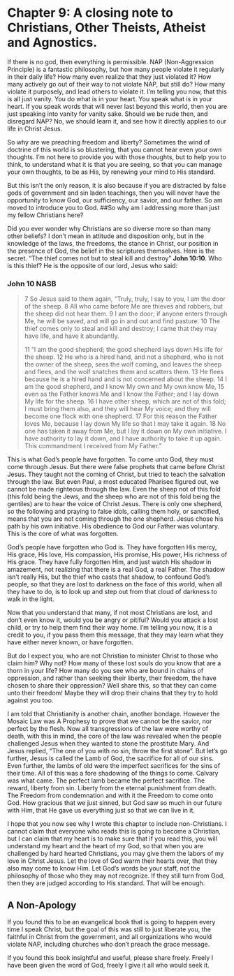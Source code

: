 # Chapter 9: A closing note to Christians, Other Theists, Atheist and Agnostics.

If there is no god, then everything is permissible. NAP (Non-Aggression Principle) is a fantastic philosophy, but how many people violate it regularly in their daily life? How many even realize that they just violated it? How many actively go out of their way to not violate NAP, but still do? How many violate it purposely, and lead others to violate it. I’m telling you now, that this is all just vanity. You do what is in your heart. You speak what is in your heart. If you speak words that will never last beyond this world, then you are just speaking into vanity for vanity sake. Should we be rude then, and disregard NAP? No, we should learn it, and see how it directly applies to our life in Christ Jesus.

So why are we preaching freedom and liberty? Sometimes the wind of doctrine of this world is so blustering, that you cannot hear even your own thoughts. I’m not here to provide you with those thoughts, but to help you to think, to understand what it is that you are seeing, so that you can manage your own thoughts, to be as His, by renewing your mind to His standard.

But this isn’t the only reason, it is also because if you are distracted by false gods of government and sin laden teachings, then you will never have the opportunity to know God, our sufficiency, our savior, and our father. So am moved to introduce you to God.
##So why am I addressing more than just my fellow Christians here?

Did you ever wonder why Christians are so diverse more so than many other beliefs? I don’t mean in attitude and disposition only, but in the knowledge of the laws, the freedoms, the stance in Christ, our position in the presence of God, the belief in the scriptures themselves. Here is the secret. “The thief comes not but to steal kill and destroy” **John 10:10**. Who is this thief? He is the opposite of our lord, Jesus who said:

### John 10 NASB

>7 So Jesus said to them again, “Truly, truly, I say to you, I am the door of the sheep. 8 All who came before Me are thieves and robbers, but the sheep did not hear them. 9 I am the door; if anyone enters through Me, he will be saved, and will go in and out and find pasture. 10 The thief comes only to steal and kill and destroy; I came that they may have life, and have it abundantly.
>
>11 “I am the good shepherd; the good shepherd lays down His life for the sheep. 12 He who is a hired hand, and not a shepherd, who is not the owner of the sheep, sees the wolf coming, and leaves the sheep and flees, and the wolf snatches them and scatters them. 13 He flees because he is a hired hand and is not concerned about the sheep. 14 I am the good shepherd, and I know My own and My own know Me, 15 even as the Father knows Me and I know the Father; and I lay down My life for the sheep. 16 I have other sheep, which are not of this fold; I must bring them also, and they will hear My voice; and they will become one flock with one shepherd. 17 For this reason the Father loves Me, because I lay down My life so that I may take it again. 18 No one has taken it away from Me, but I lay it down on My own initiative. I have authority to lay it down, and I have authority to take it up again. This commandment I received from My Father.”

This is what God’s people have forgotten. To come unto God, they must come through Jesus. But there were false prophets that came before Christ Jesus. They taught not the coming of Christ, but tried to teach the salvation through the law. But even Paul, a most educated Pharisee figured out, we cannot be made righteous through the law. Even the sheep not of this fold (this fold being the Jews, and the sheep who are not of this fold being the gentiles) are to hear the voice of Christ Jesus. There is only one shepherd, so the following and praying to false idols, calling them holy, or sanctified, means that you are not coming through the one shepherd. Jesus chose his path by his own initiative. His obedience to God our Father was voluntary. This is the core of what was forgotten.

God’s people have forgotten who God is. They have forgotten His mercy, His grace, His love, His compassion, His promise, His power, His richness of His grace. They have fully forgotten Him, and just watch His shadow in amazement, not realizing that there is a real God, a real Father. The shadow isn’t really His, but the thief who casts that shadow, to confound God’s people, so that they are lost to darkness on the face of this world, when all they have to do, is to look up and step out from that cloud of darkness to walk in the light.

Now that you understand that many, if not most Christians are lost, and don’t even know it, would you be angry or pitiful? Would you attack a lost child, or try to help them find their way home. I’m telling you now, it is a credit to you, if you pass them this message, that they may learn what they have either never known, or have forgotten.

But do I expect you, who are not Christian to minister Christ to those who claim him? Why not? How many of these lost souls do you know that are a thorn in your life? How many do you see who are bound in chains of oppression, and rather than seeking their liberty, their freedom, the have chosen to share their oppression? Well share this, so that they can come unto their freedom! Maybe they will drop their chains that they try to hold against you too.

I am told that Christianity is another chain, another bondage. However the Mosaic Law was A Prophesy to prove that we cannot be the savior, nor perfect by the flesh. Now all transgressions of the law were worthy of death, with this in mind, the core of the law was revealed when the people challenged Jesus when they wanted to stone the prostitute Mary. And Jesus replied, “The one of you with no sin, throw the first stone”. But let’s go further, Jesus is called the Lamb of God, the sacrifice for all of our sins. Even further, the lambs of old were the imperfect sacrifices for the sins of their time. All of this was a fore shadowing of the things to come. Calvary was what came. The perfect lamb became the perfect sacrifice. The reward, liberty from sin. Liberty from the eternal punishment from death. The Freedom from condemnation and with it the Freedom to come onto God. How gracious that we just sinned, but God saw so much in our future with Him, that He gave us everything just so that we can live in it.

I hope that you now see why I wrote this chapter to include non-Christians. I cannot claim that everyone who reads this is going to become a Christian, but I can claim that my heart is to make sure that if you read this, you will understand my heart and the heart of my God, so that when you are challenged by hard hearted Christians, you may give them the labors of my love in Christ Jesus. Let the love of God warm their hearts over, that they also may come to know Him. Let God’s words be your staff, not the philosophy of those who they may not recognize. If they still turn from God, then they are judged according to His standard. That will be enough.

## A Non-Apology

If you found this to be an evangelical book that is going to happen every time I speak Christ, but the goal of this was still to just liberate you, the faithful in Christ from the government, and all organizations who would violate NAP, including churches who don’t preach the grace message.

If you found this book insightful and useful, please share freely. Freely I have been given the word of God, freely I give it all who would seek it.
